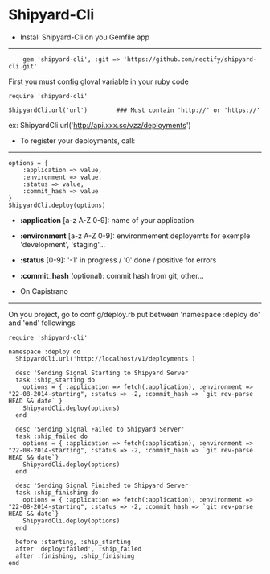 
Shipyard-Cli
============

- Install Shipyard-Cli on you Gemfile app
-----------------------------------------


		gem 'shipyard-cli', :git => 'https://github.com/nectify/shipyard-cli.git'



First you must config gloval variable in your ruby code


	require 'shipyard-cli'

	ShipyardCli.url('url')        ### Must contain 'http://' or 'https://'


ex: ShipyardCli.url('http://api.xxx.sc/vzz/deployments')



- To register your deployments, call:
-------------------------------------


	options = {
		:application => value,
		:environment => value,
		:status => value,
		:commit_hash => value
	}
    ShipyardCli.deploy(options)



- **:application** [a-z A-Z 0-9]: name of your application

- **:environment** [a-z A-Z 0-9]: environmement deployemts for exemple 'development', 'staging'...

- **:status** [0-9]: '-1' in progress   /  '0' done  /  positive for errors

- **:commit_hash** (optional): commit hash from git, other...


- On Capistrano
---------------

On you project, go to config/deploy.rb put between 'namespace :deploy do' and 'end' followings

	require 'shipyard-cli'
	
	namespace :deploy do
	  ShipyardCli.url('http://localhost/v1/deployments')

	  desc 'Sending Signal Starting to Shipyard Server'
	  task :ship_starting do
	    options = { :application => fetch(:application), :environment => "22-08-2014-starting", :status => -2, :commit_hash => `git rev-parse HEAD && date` }
	    ShipyardCli.deploy(options)
	  end
	  
	  desc 'Sending Signal Failed to Shipyard Server'
	  task :ship_failed do
	    options = { :application => fetch(:application), :environment => "22-08-2014-starting", :status => -2, :commit_hash => `git rev-parse HEAD && date`}
	    ShipyardCli.deploy(options)
	  end

	  desc 'Sending Signal Finished to Shipyard Server'
	  task :ship_finishing do
	    options = { :application => fetch(:application), :environment => "22-08-2014-starting", :status => -2, :commit_hash => `git rev-parse HEAD && date`}
	    ShipyardCli.deploy(options)
	  end

	  before :starting, :ship_starting
	  after 'deploy:failed', :ship_failed
	  after :finishing, :ship_finishing
	end
